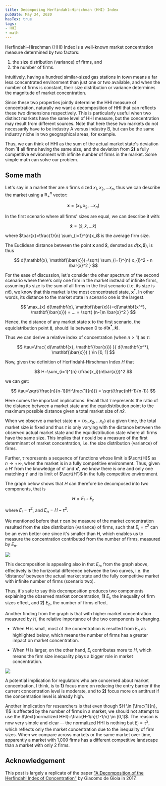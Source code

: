```yaml
---
title: Decomposing Herfindahl–Hirschman (HHI) Index
pubDate: May 24, 2020
hasTex: true
tags:
- HHI
- math
---
```


Herfindahl–Hirschman (HHI) Index is a well-known market concentration measure
determined by two factors:

1. the size distribution (variance) of firms, and
2. the number of firms.

Intuitively, having a hundred similar-sized gas stations in town means a far
less concentrated environment than just one or two available, and when the
number of firms is constant, their size distribution or variance determines the
magnitude of market concentration.

Since these two properties jointly determine the HHI measure of concentration,
naturally we want a decomposition of HHI that can reflects these two dimensions
respectively. This is particularly useful when two distinct markets have the
same level of HHI measure, but the concentration may result from different
sources. Note that here these two markets do not necessarily have to be industry
A versus industry B, but can be the same industry niche in two geographical
areas, for example.

Thus, we can think of HHI as the sum of the actual market state's deviation from
**1)** all firms having the same size, and the deviation from **2)** a fully
competitive environment with infinite number of firms in the market. Some simple
math can solve our problem.

## Some math

Let's say in a market ther are $n$ firms sized $x_1, x_2, ... x_n$, thus we can
describe the market using a $\mathbb R_+^n$ vector:

$$
\mathbf{x}=(x_1, x_2, ... x_n)
$$

In the first scenario where all firms' sizes are equal, we can describe it with:

$$
\mathbf{\bar{x}}=(\bar{x}, \bar{x}, ... \bar{x})
$$

where $\bar{x}=\frac{1}{n} \sum_{i=1}^{n}x_i$ is the average firm size.

The Euclidean distance between the point $\mathbf{x}$ and $\mathbf{\bar{x}}$,
denoted as $d(\mathbf{x}, \mathbf{\bar{x}})$, is thus

$$
d(\mathbf{x}, \mathbf{\bar{x}})=\sqrt{ \sum_{i=1}^{n} x_{i}^2 - n \bar{x}^2 }
$$

For the ease of discussion, let's consider the other spectrum of the second
scenario where there's only one firm in the market instead of infinite firms,
assuming its size is the sum of all firms in the first scenario (i.e. its size
is $n\bar{x}$), we know that this market is the most concentrated state,
$\mathbf{x^*}$. In other words, its distance to the market state in scenario one
is the largest.

$$
\max_{x} d(\mathbf{x}, \mathbf{\bar{x}})=d(\mathbf{x^*}, \mathbf{\bar{x}}) =
... = \sqrt{ (n-1)n \bar{x}^2 }
$$

Hence, the distance of any market state $\mathbf{x}$ to the first scenario, the
equidistribution point $\mathbf{\bar{x}}$, should lie between $0$ to
$d(\mathbf{x^*}, \mathbf{\bar{x}})$. 

Thus we can derive a relative index of concentration (when $n>1$) as $\tau$:

$$
\tau=\frac{ d(\mathbf{x}, \mathbf{\bar{x}}) }{ d(\mathbf{x^*},
\mathbf{\bar{x}}) } \in [0, 1]
$$

Now, given the definition of Herfindahl-Hirschman Index $H$ that

$$
H=\sum_{i=1}^{n} (\frac{x_i}{n\bar{x}})^2
$$

we can get:

$$
\tau=\sqrt{\frac{n}{n-1}(H-\frac{1}{n})} = \sqrt{\frac{nH-1}{n-1}}
$$

Here comes the important implications. Recall that $\tau$ represents the ratio
of the distance between a market state and the equidistribution point to the
maximum possible distance given a total market size of $n\bar{x}$.

When we observe a market state $\mathbf{x}=(x_1, x_2, ... x_n)$ at a given time,
the total market size is fixed and thus $\tau$ is only varying with the distance
between the observed actual market state and the equidistribution state where
all firms have the same size. This implies that $\tau$ could be a measure of the
first determinant of market concentration, i.e. the size distribution (variance)
of firms.

Further, $\tau$ represents a sequence of functions whose limit is $\sqrt{H}$ as
$n \to +\infty$, when the market is in a fully competitive environment. Thus,
given a $H'$ from the knowledge of $n'$ and $\mathbf{x'}$, we know there is one
and only one matching $\tau'$ and its limit of $\sqrt{H'}$ in the fully
competitive environment.

The graph below shows that $H$ can therefore be decomposed into two components,
that is

$$
H = E_i + E_n 
$$

where $E_i = \tau^2$, and $E_n = H-\tau^2$.

We mentioned before that $\tau$ can be measure of the market concentration
resulted from the size distribution (variance) of firms, such that $E_i=\tau^2$
can be an even better one since it's smaller than $H$, which enables us to
measure the concentration contributed from the number of firms, measured by
$E_n$.

![](https://mingze-gao.com/images/HHI-decomposition-1.jpg)

This decomposition is appealing also in that $E_n$, from the graph above,
effectively is the horizontal difference between the two curves, i.e. the
'distance' between the actual market state and the fully competitive market with
infinite number of firms (scenario two). 

Thus, it's safe to say this decomposition produces two components explaining the
observed market concentration, **1)** $E_i$, the inequality of firm sizes
effect, and **2)** $E_n$, the number of firms effect.

Another finding from the graph is that with higher market concentration measured
by $H$, the relative importance of the two components is changing. 

- When $H$ is small, most of the concentration is resulted from $E_n$ as
  highlighted below, which means the number of firms has a greater impact on
  market concentration.

- When $H$ is larger, on the other hand, $E_i$ contributes more to $H$, which
  means the firm size inequality plays a bigger role in market concentration.

![](https://mingze-gao.com/images/HHI-decomposition-2.jpg)

A potential implication for regulators who are concerned about market
concentration, I think, is to **1)** focus more on reducing the entry barrier if
the current concentration level is moderate, and to **2)** focus more on
antitrust if the concentration level is already high.

Another implication for researchers is that even though $H \in [\frac{1}{n}, 1]$
is affected by the number of firms in a market, we should not attempt to use the
$\text{normalized HHI}=\frac{H-1/n}{1-1/n} \in [0,1]$. The reason is now very
simple and clear -- the normalized HHI is nothing but $E_i=\tau^2$, which
reflects only the market concentration due to the inequality of firm sizes. When
we compare across markets or the same market over time, apparently a market with
1,000 firms has a different competitive landscape than a market with only 2
firms.

## Acknowledgement

This post is largely a replicate of the paper ["A Decomposition of the
Herfindahl Index of
Concentration"](https://mpra.ub.uni-muenchen.de/82944/1/MPRA_paper_82944.pdf) by
Giacomo de Gioia in 2017.
